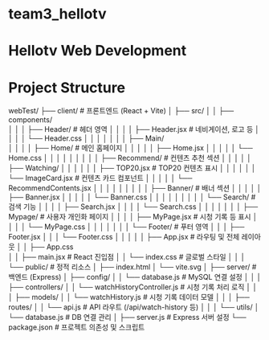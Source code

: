 # team3_hellotv
# Hellotv Web Development

# Project Structure

webTest/
├── client/                        # 프론트엔드 (React + Vite)
│   ├── src/
│   │   ├── components/           
│   │   │   ├── Header/          # 헤더 영역
│   │   │   │   ├── Header.jsx   # 네비게이션, 로고 등
│   │   │   │   └── Header.css
│   │   │   │
│   │   │   ├── Main/            
│   │   │   │   ├── Home/        # 메인 홈페이지
│   │   │   │   │   ├── Home.jsx
│   │   │   │   │   └── Home.css
│   │   │   │   │
│   │   │   │   ├── Recommend/   # 컨텐츠 추천 섹션
│   │   │   │   │   ├── Watching/
│   │   │   │   │   │   ├── TOP20.jsx        # TOP20 컨텐츠 표시
│   │   │   │   │   │   └── ImageCard.jsx    # 컨텐츠 카드 컴포넌트
│   │   │   │   │   └── RecommendContents.jsx
│   │   │   │   │
│   │   │   │   ├── Banner/      # 배너 섹션
│   │   │   │   │   ├── Banner.jsx
│   │   │   │   │   └── Banner.css
│   │   │   │   │
│   │   │   │   └── Search/      # 검색 기능
│   │   │   │       ├── Search.jsx
│   │   │   │       └── Search.css
│   │   │   │
│   │   │   ├── Mypage/          # 사용자 개인화 페이지
│   │   │   │   ├── MyPage.jsx   # 시청 기록 등 표시
│   │   │   │   └── MyPage.css
│   │   │   │
│   │   │   └── Footer/          # 푸터 영역
│   │   │       ├── Footer.jsx
│   │   │       └── Footer.css
│   │   │
│   │   ├── App.jsx              # 라우팅 및 전체 레이아웃
│   │   ├── App.css              
│   │   ├── main.jsx             # React 진입점
│   │   └── index.css            # 글로벌 스타일
│   │
│   └── public/                   # 정적 리소스
│       ├── index.html
│       └── vite.svg
│
├── server/                        # 백엔드 (Express)
│   ├── config/
│   │   └── database.js          # MySQL 연결 설정
│   │
│   ├── controllers/
│   │   └── watchHistoryController.js  # 시청 기록 처리 로직
│   │
│   ├── models/
│   │   └── watchHistory.js      # 시청 기록 데이터 모델
│   │
│   ├── routes/
│   │   └── api.js               # API 라우트 (/api/watch-history 등)
│   │
│   └── utils/
│       └── database.js          # DB 연결 관리
│
├── server.js                      # Express 서버 설정
└── package.json                   # 프로젝트 의존성 및 스크립트